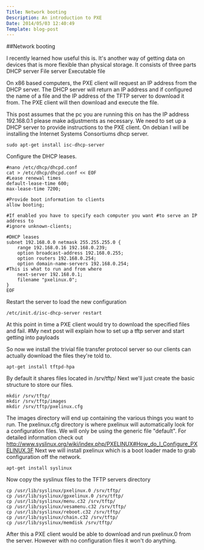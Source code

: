 ```yaml
---
Title: Network booting
Description: An introduction to PXE
Date: 2014/05/03 12:40:49
Template: blog-post
---
```


##Network booting

I recently learned how useful this is. It's another way of getting data on devices that is more flexible than physical storage. It consists of three parts
DHCP server
File server
Executable file

On x86 based computers, the PXE client will request an IP address from the DHCP server.
The DHCP server will return an IP address and if configured the name of a file and the IP address of the TFTP server to download it from.
The PXE client will then download and execute the file.

This post assumes that the pc you are running this on has the IP address 192.168.0.1 please make adjustments as necessary. We need to set up a DHCP server to provide instructions to the PXE client. On debian I will be installing the Internet Systems Consortiums dhcp server. 
```
sudo apt-get install isc-dhcp-server
```

Configure the DHCP leases.
```
#nano /etc/dhcp/dhcpd.conf
cat > /etc/dhcp/dhcpd.conf << EOF
#Lease renewal times
default-lease-time 600;
max-lease-time 7200;

#Provide boot information to clients
allow booting;

#If enabled you have to specify each computer you want #to serve an IP address to 
#ignore unknown-clients;

#DHCP leases
subnet 192.168.0.0 netmask 255.255.255.0 {
    range 192.168.0.16 192.168.0.239;
    option broadcast-address 192.168.0.255;
    option routers 192.168.0.254;
    option domain-name-servers 192.168.0.254;
#This is what to run and from where
    next-server 192.168.0.1;
    filename "pxelinux.0";
}
EOF
```
 
Restart the server to load the new configuration
```
/etc/init.d/isc-dhcp-server restart
```
 
At this point in time a PXE client would try to download the specified files and fail.
#My next post will explain how to set up a tftp server and start getting into payloads

So now we install the trivial file transfer protocol server so our clients can actually download the files they're told to.
```
apt-get install tftpd-hpa
```

 
By default it shares files located in /srv/tftp/ Next we'll just create the basic structure to store our files.
```
mkdir /srv/tftp/
mkdir /srv/tftp/images
mkdir /srv/tftp/pxelinux.cfg
```

 
The images directory will end up containing the various things you want to run.
The pxelinux.cfg directory is where pxelinux will automatically look for a configuration files.
We will only be using the generic file "default".
For detailed information check out http://www.syslinux.org/wiki/index.php/PXELINUX#How_do_I_Configure_PXELINUX.3F
Next we will install pxelinux which is a boot loader made to grab configuration off the network. 
```
apt-get install syslinux
```
Now copy the syslinux files to the TFTP servers directory
```
cp /usr/lib/syslinux/pxelinux.0 /srv/tftp/
cp /usr/lib/syslinux/gpxelinux.0 /srv/tftp/
cp /usr/lib/syslinux/menu.c32 /srv/tftp/
cp /usr/lib/syslinux/vesamenu.c32 /srv/tftp/
cp /usr/lib/syslinux/reboot.c32 /srv/tftp/
cp /usr/lib/syslinux/chain.c32 /srv/tftp/
cp /usr/lib/syslinux/memdisk /srv/tftp/
```

 
After this a PXE client would be able to download and run pxelinux.0 from the server. However with no configuration files it won't do anything.
